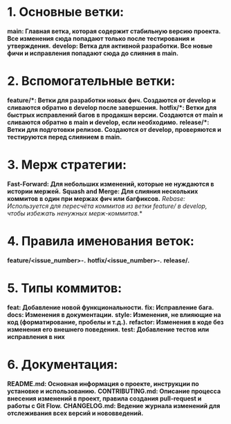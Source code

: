 # 1. Основные ветки:
**main: Главная ветка, которая содержит стабильную версию проекта. Все изменения сюда попадают только после тестирования и утверждения.**
**develop: Ветка для активной разработки. Все новые фичи и исправления попадают сюда до слияния в main.**

# 2. Вспомогательные ветки:
**feature/*: Ветки для разработки новых фич. Создаются от develop и сливаются обратно в develop после завершения.**
**hotfix/*: Ветки для быстрых исправлений багов в продакшн версии. Создаются от main и сливаются обратно в main и develop, если необходимо.**
**release/*: Ветки для подготовки релизов. Создаются от develop, проверяются и тестируются перед слиянием в main.**

# 3. Мерж стратегии:
**Fast-Forward: Для небольших изменений, которые не нуждаются в истории мержей.**
**Squash and Merge: Для слияния нескольких коммитов в один при мержах фич или багфиксов.**
**Rebase: Используется для пересчёта коммитов из ветки feature/* в develop, чтобы избежать ненужных мерж-коммитов.**

# 4. Правила именования веток:
**feature/<issue_number>-<short-description>.**
**hotfix/<issue_number>-<short-description>.**
**release/<version>.**

# 5. Типы коммитов:
**feat: Добавление новой функциональности.**
**fix: Исправление бага.**
**docs: Изменения в документации.**
**style: Изменения, не влияющие на код (форматирование, пробелы и т.д.).**
**refactor: Изменения в коде без изменения его внешнего поведения.**
**test: Добавление тестов или исправления в них**

# 6. Документация:
**README.md: Основная информация о проекте, инструкции по установке и использованию.**
**CONTRIBUTING.md: Описание процесса внесения изменений в проект, правила создания pull-request и работы с Git Flow.**
**CHANGELOG.md: Ведение журнала изменений для отслеживания всех версий и нововведений.**

